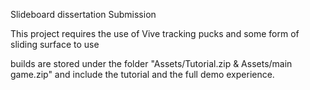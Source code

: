 Slideboard dissertation Submission

This project requires the use of Vive tracking pucks and some form of sliding surface to use

builds are stored under the folder "Assets/Tutorial.zip & Assets/main game.zip" and include the tutorial and the full demo experience.
